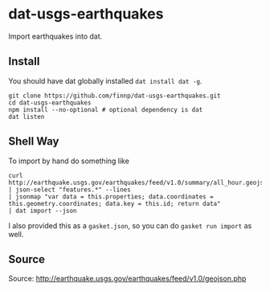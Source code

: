 # dat-usgs-earthquakes

Import earthquakes into dat.


## Install

You should have dat globally installed `dat install dat -g`.
```
git clone https://github.com/finnp/dat-usgs-earthquakes.git
cd dat-usgs-earthquakes
npm install --no-optional # optional dependency is dat
dat listen
```

## Shell Way

To import by hand do something like
```
curl http://earthquake.usgs.gov/earthquakes/feed/v1.0/summary/all_hour.geojson 
| json-select "features.*" --lines
| jsonmap "var data = this.properties; data.coordinates = this.geometry.coordinates; data.key = this.id; return data" 
| dat import --json
```
I also provided this as a `gasket.json`, so you can do `gasket run import` as well.

## Source

Source: http://earthquake.usgs.gov/earthquakes/feed/v1.0/geojson.php